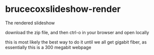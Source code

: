 # brucecoxslideshow-render
The rendered slideshow

download the zip file, and then ctrl-o in your browser and open locally

this is most likely the best way to do it until we all get gigabit fiber, as essentially this is a 300 megabit webpage
